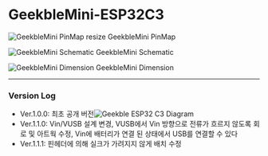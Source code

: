 # GeekbleMini-ESP32C3

![GeekbleMini PinMap resize](https://github.com/SooDragon/GeekbleMini-ESP32C3/assets/82627949/a1b20f65-07ff-4be7-815a-bd6ea0e0cc7f)
GeekbleMini PinMap

![GeekbleMini Schematic](https://github.com/SooDragon/GeekbleMini-ESP32C3/assets/82627949/97d98bc8-8552-4cfd-b9b2-6a397f466c56)
GeekbleMini Schematic

![GeekbleMini Dimension](https://github.com/SooDragon/GeekbleMini-ESP32C3/assets/82627949/a50fca30-9050-4440-a185-acc8c9c62f64)
GeekbleMini Dimension

***
### Version Log
- Ver.1.0.0: 최초 공개 버전![Geekble ESP32 C3 Diagram](https://github.com/SooDragon/GeekbleMini-ESP32C3/assets/82627949/cc59207b-f618-40d4-9f7b-0fdcde03cd0d)
- Ver.1.1.0: Vin/VUSB 설계 변경, VUSB에서 Vin 방향으로 전류가 흐르지 않도록 회로 및 아트웍 수정, Vin에 배터리가 연결 된 상태에서 USB를 연결할 수 있다
- Ver.1.1.1: 핀헤더에 의해 실크가 가려지지 않게 배치 수정
